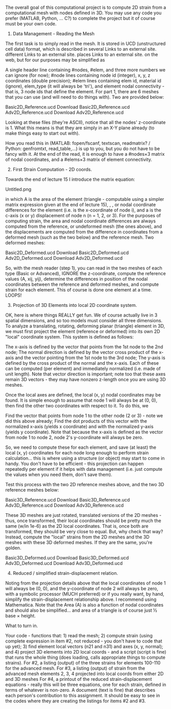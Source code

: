 The overall goal of this computational project is to compute 2D strain 
 from a computational mesh with nodes defined in 3D. You may use any code you prefer (MATLAB, Python, ... C?) to complete the project but it of course must be your own code.

1. Data Management - Reading the Mesh

The first task is to simply read in the mesh. It is stored in UCD (unstructured cell data) format, which is described in several Links to an external site. different Links to an external site. places Links to an external site. on the web, but for our purposes may be simplified as

A single header line containing #nodes, #elem, and three more numbers we can ignore (for now);
#node lines containing node id (integer), x, y, z coordinates (double precision);
#elem lines containing elem id, material id (ignore), elem_type (it will always be 'tri'), and element nodal connectivity - that is, 3 node ids that define the element.
For part 1, there are 6 meshes that you can use (and will need to do things with). Two are provided below:

Basic2D_Reference.ucd Download Basic2D_Reference.ucd          Adv2D_Reference.ucd Download Adv2D_Reference.ucd  

Looking at these files (they're ASCII), notice that all the nodes' z-coordinate is 1. What this means is that they are simply in an X-Y plane already (to make things easy to start out with).

How you read this in (MATLAB: fopen/fscanf, textscan, readmatrix? / Python: genfromtxt, read_table,...) is up to you, but you do not have to be fancy with it. At the end of the read, it is enough to have a #nodes×3 matrix of nodal coordinates, and a #elems×3 matrix of element connectivity.

2. First Strain Computation - 2D coords.

Towards the end of lecture 15 I introduce the matrix equation:

Untitled.png

in which A is the area of the element (triangle - computable using a simpler matrix expression given at the end of lecture 15), 
, 
, or nodal coordinate differences for the element (i.e. 
 is the x-coordinate of node i), and a 
 is the c-axis (x or y) displacement of node n (n = 1, 2, or 3). For the purposes of computing strain, the area and nodal coordinate differences are always computed from the reference, or undeformed mesh (the ones above), and the displacements are computed from the difference in coordinates from a deformed mesh (such as the two below) and the reference mesh. Two deformed meshes:

Basic2D_Deformed.ucd Download Basic2D_Deformed.ucd          Adv2D_Deformed.ucd Download Adv2D_Deformed.ucd  

So, with the mesh reader (step 1), you can read in the two meshes of each type (Basic or Advanced), IGNORE the z-coordinate, compute the reference values (A, xij, yij), determine the differences in position of the nodal coordinates between the reference and deformed meshes, and compute strain for each element. This of course is done one element at a time. LOOPS!

3. Projection of 3D Elements into local 2D coordinate system.

OK, here is where things REALLY get fun. We of course actually live in 3 spatial dimensions, and so too models must consider all three dimensions. To analyze a translating, rotating, deforming planar (triangle) element in 3D, we must first project the element (reference or deformed) into its own 2D "local" coordinate system. This system is defined as follows:

The x-axis is defined by the vector that points from the 1st node to the 2nd node;
The normal direction is defined by the vector cross product of the x-axis and the vector pointing from the 1st node to the 3rd node;
The y-axis is defined by the cross product of the normal and the x-axis.
Each of these can be computed (per element) and immediately normalized (i.e. made of unit length). Note that vector direction is important; note too that these axes remain 3D vectors - they may have nonzero z-length once you are using 3D meshes.

Once the local axes are defined, the local (x, y) nodal coordinates may be found. It is simple enough to assume that node 1 will always be at (0, 0), then find the other two coordinates with respect to it. To do this, we

Find the vector that points from node 1 to the other node (2 or 3) - note we did this above already;
Find the dot products of this vector with the normalized x-axis (yields x coordinate) and with the normalized y-axis (yields y coordinate).
Note that because the x-axis is defined as the vector from node 1 to node 2, node 2's y-coordinate will always be zero.

So, we need to compute these for each element, and save (at least) the local (x, y) coordinates for each node long enough to perform strain calculation...  this is where using a structure (or object) may start to come in handy. You don't have to be efficient - this projection can happen repeatedly per element if it helps with data management (i.e. just compute the values when you need them, don't save them).

Test this process with the two 2D reference meshes above, and the two 3D reference meshes below:

Basic3D_Reference.ucd Download Basic3D_Reference.ucd           Adv3D_Reference.ucd Download Adv3D_Reference.ucd 

These 3D meshes are just rotated, translated versions of the 2D meshes - thus, once transformed, their local coordinates should be pretty much the same (w/in 1e-6) as the 2D local coordinates. That is, once both are transformed, they should be very close to equal. But, why check that way? Instead, compute the "local" strains from the 2D meshes and the 3D meshes with these 3D deformed meshes. If they are the same, you're golden.

Basic3D_Deformed.ucd Download Basic3D_Deformed.ucd             Adv3D_Deformed.ucd Download Adv3D_Deformed.ucd

4. Reduced / simplified strain-displacement relation.

Noting from the projection details above that the local coordinates of node 1 will always be (0, 0), and the y-coordinate of node 2 will always be zero, with a symbolic processor (MUCH preferred) or if you really want, by hand, simplify the strain-displacement relationship above. I recommend using Mathematica. Note that the Area (A) is also a function of nodal coordinates and should also be simplified... and area of a triangle is of course just ½ base × height.

What to turn in.

Your code - functions that: 1) read the mesh; 2) compute strain (using complete expression in item #2, not reduced - you don't have  to code that up yet); 3) find element local vectors (n21 and n31) and axes (x, y, normal); and 4) project 3D elements into 2D local coords - and a script (script is fine) that runs the whole thing (does loading, calls appropriate things to compute strains).
For #2, a listing (output) of the three strains for elements 100-110 for the advanced mesh.
For #3, a listing (output) of strain from the advanced mesh elements 2, 3, 4 projected into local coords from either 2D and 3D meshes
For #4, a printout of the reduced strain-displacement equations - really this will be three equations, one for each strain, defined in terms of whatever is non-zero.
A document (text is fine) that describes each person's contribution to this assignment.
It should be easy to see in the codes where they are creating the  listings for items #2 and #3.